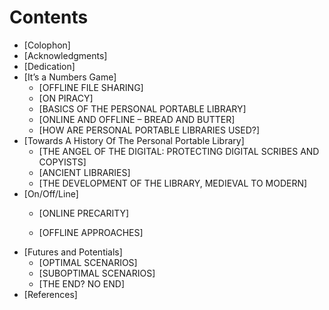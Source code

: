 # Contents 

-   [Colophon]
-   [Acknowledgments]
-   [Dedication]
-   [It’s a Numbers Game]
    -   [OFFLINE FILE SHARING]
    -   [ON PIRACY]
    -   [BASICS OF THE PERSONAL PORTABLE LIBRARY]
    -   [ONLINE AND OFFLINE – BREAD AND BUTTER]
    -   [HOW ARE PERSONAL PORTABLE LIBRARIES USED?]
-   [Towards A History Of The Personal Portable
    Library]
    -   [THE ANGEL OF THE DIGITAL: PROTECTING DIGITAL SCRIBES AND
        COPYISTS]
    -   [ANCIENT LIBRARIES]
    -   [THE DEVELOPMENT OF THE LIBRARY, MEDIEVAL TO
        MODERN]
-   [On/Off/Line]
    -   [ONLINE PRECARITY]

    -   [OFFLINE APPROACHES]
-   [Futures and Potentials]
    -   [OPTIMAL SCENARIOS]
    -   [SUBOPTIMAL SCENARIOS]
    -   [THE END? NO END]
-   [References]
